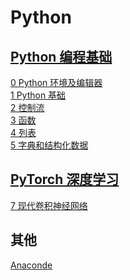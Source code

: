 # Python

## [Python 编程基础](./basic/index.md)

[0 Python 环境及编辑器](./basic/ch0.md)<br/>
[1 Python 基础](./basic/ch1.md)<br/>
[2 控制流](./basic/ch2.md)<br/>
[3 函数](./basic/ch3.md)<br/>
[4 列表](./basic/ch4.md)<br/>
[5 字典和结构化数据](./basic/ch5.md)

## [PyTorch 深度学习](./pytorch/index.md)

[7 现代卷积神经网络](./pytorch/ch7/ch7_1.md)

## 其他

[Anaconde](./other/anaconda.md)